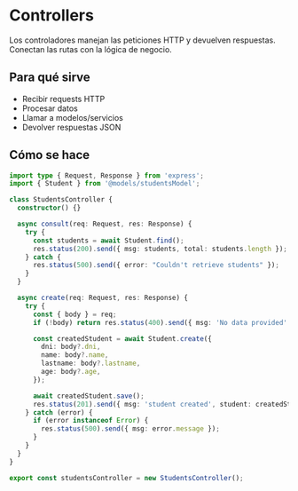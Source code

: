 # Controllers

Los controladores manejan las peticiones HTTP y devuelven respuestas. Conectan las rutas con la lógica de negocio.

## Para qué sirve

- Recibir requests HTTP
- Procesar datos
- Llamar a modelos/servicios
- Devolver respuestas JSON

## Cómo se hace

```typescript
import type { Request, Response } from 'express';
import { Student } from '@models/studentsModel';

class StudentsController {
  constructor() {}

  async consult(req: Request, res: Response) {
    try {
      const students = await Student.find();
      res.status(200).send({ msg: students, total: students.length });
    } catch {
      res.status(500).send({ error: "Couldn't retrieve students" });
    }
  }

  async create(req: Request, res: Response) {
    try {
      const { body } = req;
      if (!body) return res.status(400).send({ msg: 'No data provided' });

      const createdStudent = await Student.create({
        dni: body?.dni,
        name: body?.name,
        lastname: body?.lastname,
        age: body?.age,
      });

      await createdStudent.save();
      res.status(201).send({ msg: 'student created', student: createdStudent });
    } catch (error) {
      if (error instanceof Error) {
        res.status(500).send({ msg: error.message });
      }
    }
  }
}

export const studentsController = new StudentsController();
```
